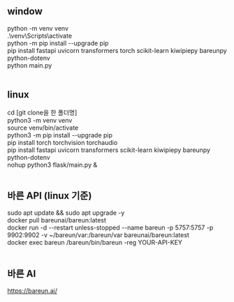 ## window
python -m venv venv <br>
.\venv\Scripts\activate <br>
python -m pip install --upgrade pip <br>
pip install fastapi uvicorn transformers torch scikit-learn kiwipiepy bareunpy python-dotenv <br>
python main.py
<br><br>

## linux
cd [git clone을 한 폴더명] <br>
python3 -m venv venv <br>
source venv/bin/activate <br>
python3 -m pip install --upgrade pip <br>
pip install torch torchvision torchaudio <br>
pip install fastapi uvicorn transformers scikit-learn kiwipiepy bareunpy python-dotenv <br>
nohup python3 flask/main.py & 
<br><br>

## 바른 API (linux 기준)
sudo apt update && sudo apt upgrade -y <br>
docker pull bareunai/bareun:latest <br>
docker run -d --restart unless-stopped --name bareun -p 5757:5757 -p 9902:9902 -v ~/bareun/var:/bareun/var bareunai/bareun:latest <br>
docker exec bareun /bareun/bin/bareun -reg YOUR-API-KEY
<br><br>

## 바른 AI
https://bareun.ai/
